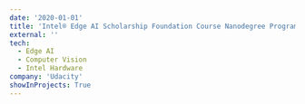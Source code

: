 ```yaml
---
date: '2020-01-01'
title: 'Intel® Edge AI Scholarship Foundation Course Nanodegree Program'
external: ''
tech:
  - Edge AI
  - Computer Vision
  - Intel Hardware
company: 'Udacity'
showInProjects: True
---
```

